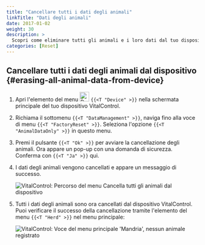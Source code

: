 ```yaml
---
title: "Cancellare tutti i dati degli animali"
linkTitle: "Dati degli animali"
date: 2017-01-02
weight: 30
description: >
  Scopri come eliminare tutti gli animali e i loro dati dal tuo dispositivo VitalControl.
categories: [Reset]
---
```

## Cancellare tutti i dati degli animali dal dispositivo {#erasing-all-animal-data-from-device}

1. Apri l'elemento del menu <img src="/icons/device.svg" width="25" align="bottom" alt="Device" /> `{{<T "Device" >}}` nella schermata principale del tuo dispositivo VitalControl.

1. Richiama il sottomenu `{{<T "DataManagement" >}}`, naviga fino alla voce di menu `{{<T "FactoryReset" >}}`. Seleziona l'opzione `{{<T "AnimalDataOnly" >}}` in questo menu.

1. Premi il pulsante `{{<T "Ok" >}}` per avviare la cancellazione degli animali. Ora appare un pop-up con una domanda di sicurezza. Conferma con `{{<T "Ja" >}}` qui.

1. I dati degli animali vengono cancellati e appare un messaggio di successo.

   ![VitalControl: Percorso del menu Cancella tutti gli animali dal dispositivo](../images/eraseanimals.png "Cancella tutti gli animali")

1. Tutti i dati degli animali sono ora cancellati dal dispositivo VitalControl. Puoi verificare il successo della cancellazione tramite l'elemento del menu `{{<T "Herd" >}}` nel menu principale:

   ![VitalControl: Voce del menu principale 'Mandria', nessun animale registrato](../images/no-animals.png "Nessun animale registrato")

